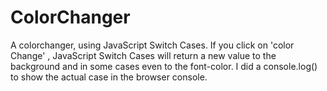 # ColorChanger
A colorchanger, using JavaScript Switch Cases.
If you click on 'color Change' , JavaScript Switch Cases will return a new value to the background and in some cases even to the font-color.
I did a console.log() to show the actual case in the browser console.
